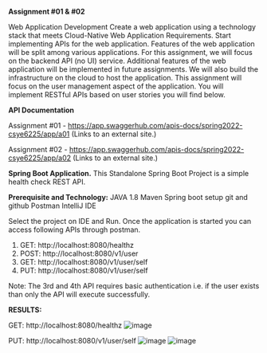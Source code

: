 **Assignment #01 & #02**

Web Application Development
Create a web application using a technology stack that meets Cloud-Native Web Application Requirements. Start implementing APIs for the web application. Features of the web application will be split among various applications. For this assignment, we will focus on the backend API (no UI) service. Additional features of the web application will be implemented in future assignments. We will also build the infrastructure on the cloud to host the application. This assignment will focus on the user management aspect of the application. You will implement RESTful APIs based on user stories you will find below.

**API Documentation**

Assignment #01 - https://app.swaggerhub.com/apis-docs/spring2022-csye6225/app/a01 (Links to an external site.) 

Assignment #02 - https://app.swaggerhub.com/apis-docs/spring2022-csye6225/app/a02 (Links to an external site.) 


**Spring Boot Application.**
This Standalone Spring Boot Project is a simple health check REST API.


**Prerequisite and Technology:**
JAVA 1.8
Maven
Spring boot setup
git and github
Postman
IntelliJ IDE


Select the project on IDE and Run.
Once the application is started you can access following APIs through postman.
1. GET: http://localhost:8080/healthz
2. POST: http://localhost:8080/v1/user
3. GET: http://localhost:8080/v1/user/self
4. PUT: http://localhost:8080/v1/user/self

Note: The 3rd and 4th API requires basic authentication i.e. if the user exists than only the API will execute successfully.


**RESULTS:**

GET: http://localhost:8080/healthz
![image](https://user-images.githubusercontent.com/91218162/153302872-76c4b408-bbf7-40de-b33b-d3c51ea3540b.png)

PUT: http://localhost:8080/v1/user/self
![image](https://user-images.githubusercontent.com/91218162/154213163-465076ad-72a1-4811-98eb-19ef625fc541.png)
![image](https://user-images.githubusercontent.com/91218162/154214901-5fc51f15-ce81-4753-b7c3-08fb252be51d.png)


